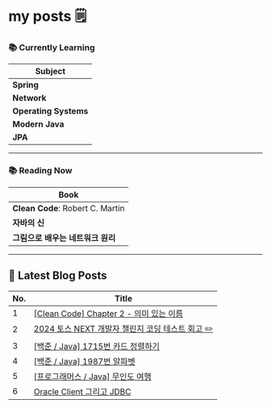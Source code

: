 # my posts 🗒️

### 📚 Currently Learning

| Subject            |
|--------------------|
| **Spring**          |
| **Network**         |
| **Operating Systems** |
| **Modern Java**     |
| **JPA**             |

---

### 📚 Reading Now

| Book                                   |
|----------------------------------------|
| **Clean Code**: Robert C. Martin       |
| **자바의 신**                           |
| **그림으로 배우는 네트워크 원리**         |

---

## 📕 Latest Blog Posts

| No. | Title                              |
|-----|------------------------------------|
| 1 | [[Clean Code] Chapter 2 - 의미 있는 이름](https://hoojjang.tistory.com/8) |
| 2 | [2024 토스 NEXT 개발자 챌린지 코딩 테스트 회고 ✏️](https://hoojjang.tistory.com/7) |
| 3 | [[백준 / Java] 1715번 카드 정렬하기](https://hoojjang.tistory.com/6) |
| 4 | [[백준 / Java] 1987번 알파벳](https://hoojjang.tistory.com/4) |
| 5 | [[프로그래머스 / Java] 무인도 여행](https://hoojjang.tistory.com/3) |
| 6 | [Oracle Client 그리고 JDBC  ](https://hoojjang.tistory.com/2) |
